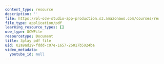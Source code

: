 ```yaml
---
content_type: resource
description: ''
file: https://ol-ocw-studio-app-production.s3.amazonaws.com/courses/res-9-003-brains-minds-and-machines-summer-course-summer-2015/02a9ad29fdddc07e165726017b5024ba_pquNMjlgPwI.pdf
file_type: application/pdf
learning_resource_types: []
ocw_type: OCWFile
resourcetype: Document
title: 3play pdf file
uid: 02a9ad29-fddd-c07e-1657-26017b5024ba
video_metadata:
  youtube_id: null
---
```

